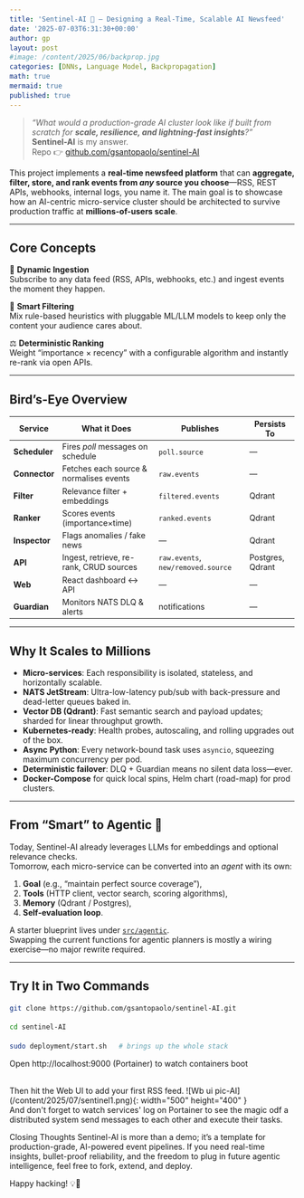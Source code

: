 ```yaml
---
title: 'Sentinel-AI 🚀 — Designing a Real-Time, Scalable AI Newsfeed'
date: '2025-07-03T6:31:30+00:00'
author: gp
layout: post
#image: /content/2025/06/backprop.jpg
categories: [DNNs, Language Model, Backpropagation]
math: true
mermaid: true
published: true
---
```



> *“What would a production-grade AI cluster look like if built from scratch for **scale, resilience, and lightning-fast insights**?”*  
> **Sentinel-AI** is my answer.  
> Repo 👉 [github.com/gsantopaolo/sentinel-AI](https://github.com/gsantopaolo/sentinel-AI)

This project implements a **real-time newsfeed platform** that can **aggregate, filter, store, and rank events from *any* source you choose**—RSS, REST APIs, webhooks, internal logs, you name it. The main goal is to showcase how an AI-centric micro-service cluster should be architected to survive production traffic at **millions-of-users scale**.

---

## Core Concepts

🔗 **Dynamic Ingestion**  
Subscribe to any data feed (RSS, APIs, webhooks, etc.) and ingest events the moment they happen.

🧹 **Smart Filtering**  
Mix rule-based heuristics with pluggable ML/LLM models to keep only the content your audience cares about.

⚖️ **Deterministic Ranking**  
Weight “importance × recency” with a configurable algorithm and instantly re-rank via open APIs.

---

## Bird’s-Eye Overview


| Service    | What it Does | Publishes | Persists To |
|------------|--------------|-----------|-------------|
| **Scheduler** | Fires *poll* messages on schedule | `poll.source` | — |
| **Connector** | Fetches each source & normalises events | `raw.events` | — |
| **Filter** | Relevance filter + embeddings | `filtered.events` | Qdrant |
| **Ranker** | Scores events (importance×time) | `ranked.events` | Qdrant |
| **Inspector** | Flags anomalies / fake news | — | Qdrant |
| **API** | Ingest, retrieve, re-rank, CRUD sources | `raw.events`, `new/removed.source` | Postgres, Qdrant |
| **Web** | React dashboard ↔️ API | — | — |
| **Guardian** | Monitors NATS DLQ & alerts | notifications | — |

---

## Why It Scales to Millions

* **Micro-services**: Each responsibility is isolated, stateless, and horizontally scalable.  
* **NATS JetStream**: Ultra-low-latency pub/sub with back-pressure and dead-letter queues baked in.  
* **Vector DB (Qdrant)**: Fast semantic search and payload updates; sharded for linear throughput growth.  
* **Kubernetes-ready**: Health probes, autoscaling, and rolling upgrades out of the box.  
* **Async Python**: Every network-bound task uses `asyncio`, squeezing maximum concurrency per pod.  
* **Deterministic failover**: DLQ + Guardian means no silent data loss—ever.  
* **Docker-Compose** for quick local spins, Helm chart (road-map) for prod clusters.

---

## From “Smart” to **Agentic** 🤖

Today, Sentinel-AI already leverages LLMs for embeddings and optional relevance checks.  
Tomorrow, each micro-service can be converted into an *agent* with its own:

1. **Goal** (e.g., “maintain perfect source coverage”),  
2. **Tools** (HTTP client, vector search, scoring algorithms),  
3. **Memory** (Qdrant / Postgres),  
4. **Self-evaluation loop**.

A starter blueprint lives under [`src/agentic`](https://github.com/gsantopaolo/sentinel-AI/tree/main/src/agentic).  
Swapping the current functions for agentic planners is mostly a wiring exercise—no major rewrite required.

---

## Try It in Two Commands

```bash
git clone https://github.com/gsantopaolo/sentinel-AI.git

cd sentinel-AI 

sudo deployment/start.sh   # brings up the whole stack
```

Open http://localhost:9000 (Portainer) to watch containers boot
<br/>

[//]: # (![Sentinel-AI]&#40;/content/2025/07/sentinel1.png&#41;{: width="500" height="400" })

<br/>
Then hit the Web UI to add your first RSS feed.
![Wb ui pic-AI](/content/2025/07/sentinel1.png){: width="500" height="400" }


<br/>
And don't forget to watch services' log on Portainer to see the magic odf a distributed system 
send messages to each other and execute their tasks.

[//]: # (![portainer pi]&#40;/content/2025/07/sentinel1.png&#41;{: width="500" height="400" })

<br/>

[//]: # (✉️ Problems or feature ideas? Open an issue or reach out on [genmind.ch]&#40;https://genmind.ch/&#41;!)

Closing Thoughts
Sentinel-AI is more than a demo; it’s a template for production-grade, AI-powered event pipelines.
If you need real-time insights, bullet-proof reliability, and the freedom to plug in future agentic intelligence, feel free to fork, extend, and deploy.

Happy hacking! 💡🚀
